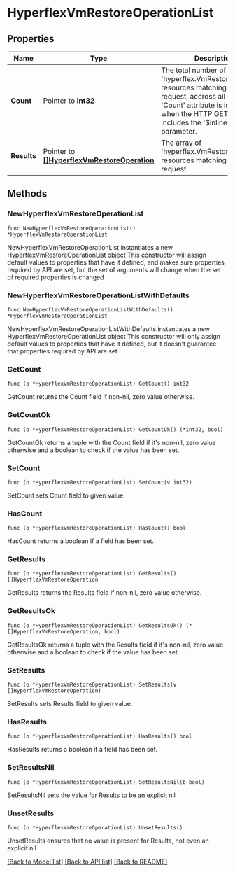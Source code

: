 # HyperflexVmRestoreOperationList

## Properties

Name | Type | Description | Notes
------------ | ------------- | ------------- | -------------
**Count** | Pointer to **int32** | The total number of &#39;hyperflex.VmRestoreOperation&#39; resources matching the request, accross all pages. The &#39;Count&#39; attribute is included when the HTTP GET request includes the &#39;$inlinecount&#39; parameter. | [optional] 
**Results** | Pointer to [**[]HyperflexVmRestoreOperation**](hyperflex.VmRestoreOperation.md) | The array of &#39;hyperflex.VmRestoreOperation&#39; resources matching the request. | [optional] 

## Methods

### NewHyperflexVmRestoreOperationList

`func NewHyperflexVmRestoreOperationList() *HyperflexVmRestoreOperationList`

NewHyperflexVmRestoreOperationList instantiates a new HyperflexVmRestoreOperationList object
This constructor will assign default values to properties that have it defined,
and makes sure properties required by API are set, but the set of arguments
will change when the set of required properties is changed

### NewHyperflexVmRestoreOperationListWithDefaults

`func NewHyperflexVmRestoreOperationListWithDefaults() *HyperflexVmRestoreOperationList`

NewHyperflexVmRestoreOperationListWithDefaults instantiates a new HyperflexVmRestoreOperationList object
This constructor will only assign default values to properties that have it defined,
but it doesn't guarantee that properties required by API are set

### GetCount

`func (o *HyperflexVmRestoreOperationList) GetCount() int32`

GetCount returns the Count field if non-nil, zero value otherwise.

### GetCountOk

`func (o *HyperflexVmRestoreOperationList) GetCountOk() (*int32, bool)`

GetCountOk returns a tuple with the Count field if it's non-nil, zero value otherwise
and a boolean to check if the value has been set.

### SetCount

`func (o *HyperflexVmRestoreOperationList) SetCount(v int32)`

SetCount sets Count field to given value.

### HasCount

`func (o *HyperflexVmRestoreOperationList) HasCount() bool`

HasCount returns a boolean if a field has been set.

### GetResults

`func (o *HyperflexVmRestoreOperationList) GetResults() []HyperflexVmRestoreOperation`

GetResults returns the Results field if non-nil, zero value otherwise.

### GetResultsOk

`func (o *HyperflexVmRestoreOperationList) GetResultsOk() (*[]HyperflexVmRestoreOperation, bool)`

GetResultsOk returns a tuple with the Results field if it's non-nil, zero value otherwise
and a boolean to check if the value has been set.

### SetResults

`func (o *HyperflexVmRestoreOperationList) SetResults(v []HyperflexVmRestoreOperation)`

SetResults sets Results field to given value.

### HasResults

`func (o *HyperflexVmRestoreOperationList) HasResults() bool`

HasResults returns a boolean if a field has been set.

### SetResultsNil

`func (o *HyperflexVmRestoreOperationList) SetResultsNil(b bool)`

 SetResultsNil sets the value for Results to be an explicit nil

### UnsetResults
`func (o *HyperflexVmRestoreOperationList) UnsetResults()`

UnsetResults ensures that no value is present for Results, not even an explicit nil

[[Back to Model list]](../README.md#documentation-for-models) [[Back to API list]](../README.md#documentation-for-api-endpoints) [[Back to README]](../README.md)


